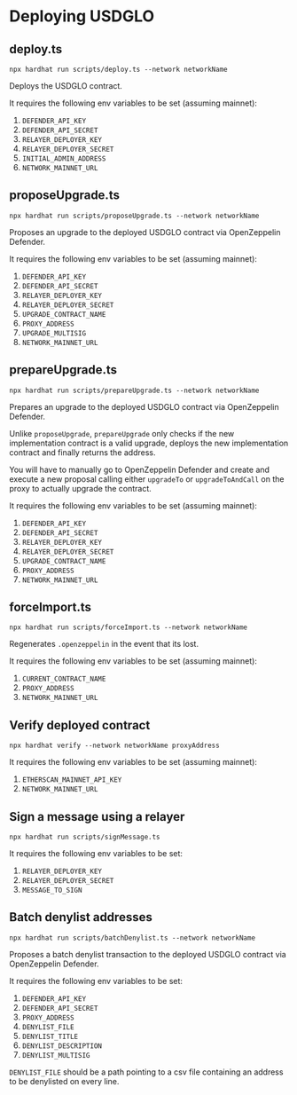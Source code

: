 # Deploying USDGLO

## deploy.ts

`npx hardhat run scripts/deploy.ts --network networkName`

Deploys the USDGLO contract.

It requires the following env variables to be set (assuming mainnet):

1. `DEFENDER_API_KEY`
2. `DEFENDER_API_SECRET`
3. `RELAYER_DEPLOYER_KEY`
4. `RELAYER_DEPLOYER_SECRET`
5. `INITIAL_ADMIN_ADDRESS`
6. `NETWORK_MAINNET_URL`

## proposeUpgrade.ts

`npx hardhat run scripts/proposeUpgrade.ts --network networkName`

Proposes an upgrade to the deployed USDGLO contract via OpenZeppelin Defender.

It requires the following env variables to be set (assuming mainnet):

1. `DEFENDER_API_KEY`
2. `DEFENDER_API_SECRET`
3. `RELAYER_DEPLOYER_KEY`
4. `RELAYER_DEPLOYER_SECRET`
5. `UPGRADE_CONTRACT_NAME`
6. `PROXY_ADDRESS`
7. `UPGRADE_MULTISIG`
8. `NETWORK_MAINNET_URL`

## prepareUpgrade.ts

`npx hardhat run scripts/prepareUpgrade.ts --network networkName`

Prepares an upgrade to the deployed USDGLO contract via OpenZeppelin Defender.

Unlike `proposeUpgrade`, `prepareUpgrade` only checks if the new implementation contract is a valid upgrade, deploys the new implementation contract and finally returns the address.

You will have to manually go to OpenZeppelin Defender and create and execute a new proposal calling either `upgradeTo` or `upgradeToAndCall` on the proxy to actually upgrade the contract.

It requires the following env variables to be set (assuming mainnet):

1. `DEFENDER_API_KEY`
2. `DEFENDER_API_SECRET`
3. `RELAYER_DEPLOYER_KEY`
4. `RELAYER_DEPLOYER_SECRET`
5. `UPGRADE_CONTRACT_NAME`
6. `PROXY_ADDRESS`
7. `NETWORK_MAINNET_URL`

## forceImport.ts

`npx hardhat run scripts/forceImport.ts --network networkName`

Regenerates `.openzeppelin` in the event that its lost.

It requires the following env variables to be set (assuming mainnet):

1. `CURRENT_CONTRACT_NAME`
2. `PROXY_ADDRESS`
3. `NETWORK_MAINNET_URL`

## Verify deployed contract

`npx hardhat verify --network networkName proxyAddress`

It requires the following env variables to be set (assuming mainnet):

1. `ETHERSCAN_MAINNET_API_KEY`
2. `NETWORK_MAINNET_URL`

## Sign a message using a relayer

`npx hardhat run scripts/signMessage.ts`

It requires the following env variables to be set:

1. `RELAYER_DEPLOYER_KEY`
2. `RELAYER_DEPLOYER_SECRET`
3. `MESSAGE_TO_SIGN`

## Batch denylist addresses

`npx hardhat run scripts/batchDenylist.ts --network networkName`

Proposes a batch denylist transaction to the deployed USDGLO contract via OpenZeppelin Defender.

It requires the following env variables to be set:

1. `DEFENDER_API_KEY`
2. `DEFENDER_API_SECRET`
3. `PROXY_ADDRESS`
4. `DENYLIST_FILE`
5. `DENYLIST_TITLE`
6. `DENYLIST_DESCRIPTION`
7. `DENYLIST_MULTISIG`

`DENYLIST_FILE` should be a path pointing to a csv file containing an address to be denylisted on every line.
